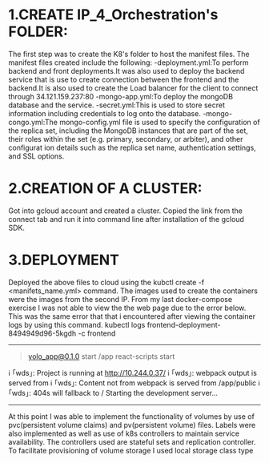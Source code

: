 # 1.CREATE IP_4_Orchestration's FOLDER:

The first step was to create the K8's folder to host the manifest files.
The manifest files created include the following:
-deployment.yml:To perform backend and front deployments.It was also used to deploy
the backend service that is use to create connection between the
frontend and the backend.It is also used to create the Load balancer
for the client to connect through 34.121.159.237:80
-mongo-app.yml:To deploy the mongoDB database and the service.
-secret.yml:This is used to store secret information including credentials to log onto
the database.
-mongo-congo.yml:The mongo-config.yml file is used to specify the configuration of the
replica set, including the MongoDB instances that are part of the set, their roles within
the set (e.g. primary, secondary, or arbiter), and other configurat ion details such as
the replica set name, authentication settings, and SSL options.

# 2.CREATION OF A CLUSTER:

Got into gcloud account and created a cluster. Copied the link from the connect tab and
run it into command line after installation of the gcloud SDK.

# 3.DEPLOYMENT

Deployed the above files to cloud using the kubctl create -f <manifets_name.yml> command.
The images used to create the containers were the images from the second IP.
From my last docker-compose exercise I was not able to view the the web page due to the error
below. This was the same error that that i encountered after viewing the container logs by
using this command.
kubectl logs frontend-deployment-8494949d96-5kgdh -c frontend

---

> yolo_app@0.1.0 start /app
> react-scripts start

ℹ ｢wds｣: Project is running at http://10.244.0.37/
ℹ ｢wds｣: webpack output is served from
ℹ ｢wds｣: Content not from webpack is served from /app/public
ℹ ｢wds｣: 404s will fallback to /
Starting the development server...

---

At this point I was able to implement the functionality of volumes by use of pvc(persistent volume claims) and pv(persistent volume) files.
Labels were also implemented as well as use of k8s controllers to maintain service availability. The controllers used are stateful sets and replication controller. To facilitate provisioning of volume storage I used local storage class type

